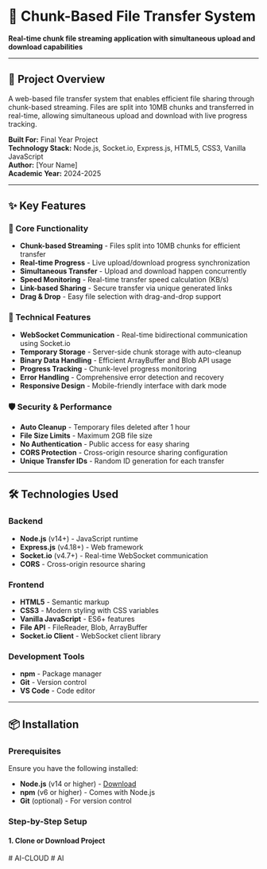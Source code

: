 # 🔄 Chunk-Based File Transfer System

**Real-time chunk file streaming application with simultaneous upload and download capabilities**

---

## 🌟 Project Overview

A web-based file transfer system that enables efficient file sharing through chunk-based streaming. Files are split into 10MB chunks and transferred in real-time, allowing simultaneous upload and download with live progress tracking.

**Built For:** Final Year Project  
**Technology Stack:** Node.js, Socket.io, Express.js, HTML5, CSS3, Vanilla JavaScript  
**Author:** [Your Name]  
**Academic Year:** 2024-2025

---

## ✨ Key Features

### 🚀 Core Functionality
- **Chunk-based Streaming** - Files split into 10MB chunks for efficient transfer
- **Real-time Progress** - Live upload/download progress synchronization
- **Simultaneous Transfer** - Upload and download happen concurrently
- **Speed Monitoring** - Real-time transfer speed calculation (KB/s)
- **Link-based Sharing** - Secure transfer via unique generated links
- **Drag & Drop** - Easy file selection with drag-and-drop support

### 🔐 Technical Features
- **WebSocket Communication** - Real-time bidirectional communication using Socket.io
- **Temporary Storage** - Server-side chunk storage with auto-cleanup
- **Binary Data Handling** - Efficient ArrayBuffer and Blob API usage
- **Progress Tracking** - Chunk-level progress monitoring
- **Error Handling** - Comprehensive error detection and recovery
- **Responsive Design** - Mobile-friendly interface with dark mode

### 🛡️ Security & Performance
- **Auto Cleanup** - Temporary files deleted after 1 hour
- **File Size Limits** - Maximum 2GB file size
- **No Authentication** - Public access for easy sharing
- **CORS Protection** - Cross-origin resource sharing configuration
- **Unique Transfer IDs** - Random ID generation for each transfer

---

## 🛠️ Technologies Used

### Backend
- **Node.js** (v14+) - JavaScript runtime
- **Express.js** (v4.18+) - Web framework
- **Socket.io** (v4.7+) - Real-time WebSocket communication
- **CORS** - Cross-origin resource sharing

### Frontend
- **HTML5** - Semantic markup
- **CSS3** - Modern styling with CSS variables
- **Vanilla JavaScript** - ES6+ features
- **File API** - FileReader, Blob, ArrayBuffer
- **Socket.io Client** - WebSocket client library

### Development Tools
- **npm** - Package manager
- **Git** - Version control
- **VS Code** - Code editor

---

## 📦 Installation

### Prerequisites

Ensure you have the following installed:
- **Node.js** (v14 or higher) - [Download](https://nodejs.org/)
- **npm** (v6 or higher) - Comes with Node.js
- **Git** (optional) - For version control

### Step-by-Step Setup

#### 1. Clone or Download Project

#   A I - C L O U D  
 #   A I  
 